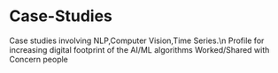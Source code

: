 # Case-Studies
Case studies involving NLP,Computer Vision,Time Series.\n
Profile for increasing digital footprint of the AI/ML algorithms Worked/Shared with Concern people
